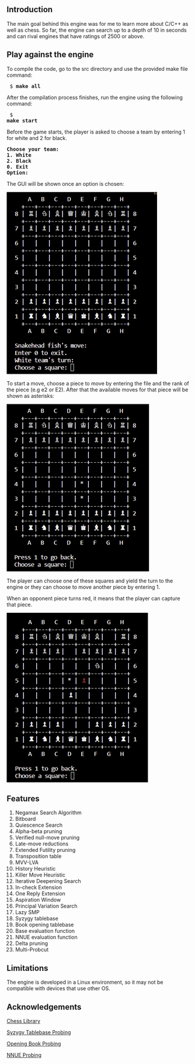 ## Introduction
The main goal behind this engine was for me to learn more about C/C++ as well as chess. So far, the engine can search up to a depth of 10 in seconds and can rival engines that have ratings of 2500 or above. 

## Play against the engine
To compile the code, go to the src directory and use the provided make file command: <pre> $ <b>make all</b> </pre>
After the compilation process finishes, run the engine using the following command: <pre> $ <b>make start</b> </pre>

Before the game starts, the player is asked to choose a team by entering 1 for white and 2 for black.
<pre>
<b>Choose your team:
1. White
2. Black
0. Exit
Option:</b> </pre>

The GUI will be shown once an option is chosen:

![GUI 1](img/gui_1.png)

To start a move, choose a piece to move by entering the file and the rank of the piece (e.g e2 or E2). After that the available moves for that piece will be shown as asterisks:

![GUI 2](img/gui_2.png)

The player can choose one of these squares and yield the turn to the engine or they can choose to move another piece by entering 1.

When an opponent piece turns red, it means that the player can capture that piece.

![GUI Capture](img/capture.png)

## Features
1. Negamax Search Algorithm
2. Bitboard
3. Quiescence Search
4. Alpha-beta pruning
5. Verified null-move pruning
6. Late-move reductions
7. Extended Futility pruning
8. Transposition table
9. MVV-LVA
10. History Heuristic
11. Killer Move Heuristic
12. Iterative Deepening Search
13. In-check Extension
14. One Reply Extension
15. Aspiration Window
16. Principal Variation Search
17. Lazy SMP
18. Syzygy tablebase
19. Book opening tablebase
20. Base evaluation function
21. NNUE evaluation function
22. Delta pruning
23. Multi-Probcut

## Limitations
The engine is developed in a Linux environment, so it may not be compatible with devices that use other OS.

## Acknowledgements
[Chess Library](https://github.com/Disservin/chess-library)

[Syzygy Tablebase Probing](https://github.com/jdart1/Fathom)

[Opening Book Probing](https://www.youtube.com/watch?v=eGGL_9_qduI&t=527s&ab_channel=BluefeverSoftware)

[NNUE Probing](https://github.com/dshawul/nnue-probe)

